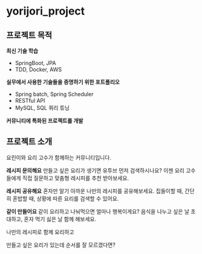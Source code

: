 # yorijori_project

## 프로젝트 목적
**최신 기술 학습**
- SpringBoot, JPA
- TDD, Docker, AWS

**실무에서 사용한 기술들을 증명하기 위한 포트폴리오**
- Spring batch, Spring Scheduler
- RESTful API
- MySQL, SQL 쿼리 튜닝

**커뮤니티에 특화된 프로젝트를 개발**

## 프로젝트 소개
요린이와 요리 고수가 함께하는 커뮤니티입니다.

**레시피 문의해요**
만들고 싶은 요리가 생기면 유투브 먼저 검색하시나요?
이젠 요리 고수들에게 직접 질문하고 맞춤형 레시피를 추천 받아보세요.

**레시피 공유해요**
혼자만 알기 아까운 나만의 레시피를 공유해보세요.
집들이할 때, 간단히 혼밥할 때, 상황에 따른 요리를 검색할 수 있어요.

**같이 만들어요**
같이 요리하고 나눠먹으면 얼마나 행복이게요?
음식을 나누고 싶은 날 초대하고, 혼자 먹기 싫은 날 함께 해보세요.


나만의 레시피로 함께 요리하고 

만들고 싶은 요리가 있는데 순서를 잘 모르겠다면?
